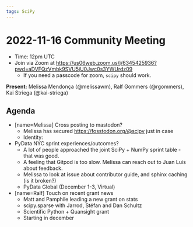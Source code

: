 ```yaml
---
tags: SciPy
---
```


# 2022-11-16 Community Meeting

- Time: 12pm UTC
- Join via Zoom at https://us06web.zoom.us/j/6345425936?pwd=aDVFQzVmbk9SVU5jU0Jwc0s3YWUrdz09
    - If you need a passcode for zoom, `scipy` should work.

**Present:** Melissa Mendonça (@melissawm), Ralf Gommers (@rgommers), Kai Striega (@kai-striega)

## Agenda

- [name=Melissa] Cross posting to mastodon?
    - Melissa has secured https://fosstodon.org/@scipy just in case
    - Identity: 
- PyData NYC sprint experiences/outcomes?
    - A lot of people approached the joint SciPy + NumPy sprint table - that was good.
    - A feeling that Gitpod is too slow. Melissa can reach out to Juan Luis about feedback. 
    - Melissa to look at issue about contributor guide, and sphinx caching (is it broken?)
    - PyData Global (December 1-3, Virtual)
- [name=Ralf] Touch on recent grant news
    - Matt and Pamphile leading a new grant on stats
    - scipy.sparse with Jarrod, Stéfan and Dan Schultz
    - Scientific Python + Quansight grant 
    - Starting in december
